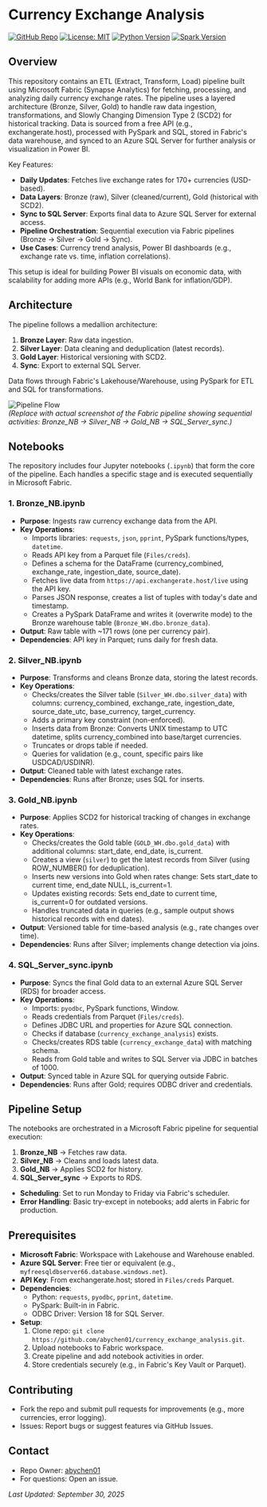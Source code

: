 # Currency Exchange Analysis 

[![GitHub Repo](https://img.shields.io/badge/GitHub-Repo-blue?logo=github)](https://github.com/abychen01/currency_exchange_analysis)
[![License: MIT](https://img.shields.io/badge/License-MIT-yellow.svg)](https://opensource.org/licenses/MIT)
[![Python Version](https://img.shields.io/badge/Python-3.8%2B-blue)](https://www.python.org/downloads/)
[![Spark Version](https://img.shields.io/badge/Spark-3.x-orange)](https://spark.apache.org/)

## Overview
This repository contains an ETL (Extract, Transform, Load) pipeline built using Microsoft Fabric (Synapse Analytics) for fetching, processing, and analyzing daily currency exchange rates. The pipeline uses a layered architecture (Bronze, Silver, Gold) to handle raw data ingestion, transformations, and Slowly Changing Dimension Type 2 (SCD2) for historical tracking. Data is sourced from a free API (e.g., exchangerate.host), processed with PySpark and SQL, stored in Fabric's data warehouse, and synced to an Azure SQL Server for further analysis or visualization in Power BI.

Key Features:
- **Daily Updates**: Fetches live exchange rates for 170+ currencies (USD-based).
- **Data Layers**: Bronze (raw), Silver (cleaned/current), Gold (historical with SCD2).
- **Sync to SQL Server**: Exports final data to Azure SQL Server for external access.
- **Pipeline Orchestration**: Sequential execution via Fabric pipelines (Bronze → Silver → Gold → Sync).
- **Use Cases**: Currency trend analysis, Power BI dashboards (e.g., exchange rate vs. time, inflation correlations).

This setup is ideal for building Power BI visuals on economic data, with scalability for adding more APIs (e.g., World Bank for inflation/GDP).

## Architecture
The pipeline follows a medallion architecture:
1. **Bronze Layer**: Raw data ingestion.
2. **Silver Layer**: Data cleaning and deduplication (latest records).
3. **Gold Layer**: Historical versioning with SCD2.
4. **Sync**: Export to external SQL Server.

Data flows through Fabric's Lakehouse/Warehouse, using PySpark for ETL and SQL for transformations.

![Pipeline Flow](https://via.placeholder.com/800x200?text=Pipeline+Screenshot+Placeholder)  
*(Replace with actual screenshot of the Fabric pipeline showing sequential activities: Bronze_NB → Silver_NB → Gold_NB → SQL_Server_sync.)*

## Notebooks
The repository includes four Jupyter notebooks (`.ipynb`) that form the core of the pipeline. Each handles a specific stage and is executed sequentially in Microsoft Fabric.

### 1. Bronze_NB.ipynb
- **Purpose**: Ingests raw currency exchange data from the API.
- **Key Operations**:
  - Imports libraries: `requests`, `json`, `pprint`, PySpark functions/types, `datetime`.
  - Reads API key from a Parquet file (`Files/creds`).
  - Defines a schema for the DataFrame (currency_combined, exchange_rate, ingestion_date, source_date).
  - Fetches live data from `https://api.exchangerate.host/live` using the API key.
  - Parses JSON response, creates a list of tuples with today's date and timestamp.
  - Creates a PySpark DataFrame and writes it (overwrite mode) to the Bronze warehouse table (`Bronze_WH.dbo.bronze_data`).
- **Output**: Raw table with ~171 rows (one per currency pair).
- **Dependencies**: API key in Parquet; runs daily for fresh data.

### 2. Silver_NB.ipynb
- **Purpose**: Transforms and cleans Bronze data, storing the latest records.
- **Key Operations**:
  - Checks/creates the Silver table (`Silver_WH.dbo.silver_data`) with columns: currency_combined, exchange_rate, ingestion_date, source_date_utc, base_currency, target_currency.
  - Adds a primary key constraint (non-enforced).
  - Inserts data from Bronze: Converts UNIX timestamp to UTC datetime, splits currency_combined into base/target currencies.
  - Truncates or drops table if needed.
  - Queries for validation (e.g., count, specific pairs like USDCAD/USDINR).
- **Output**: Cleaned table with latest exchange rates.
- **Dependencies**: Runs after Bronze; uses SQL for inserts.

### 3. Gold_NB.ipynb
- **Purpose**: Applies SCD2 for historical tracking of changes in exchange rates.
- **Key Operations**:
  - Checks/creates the Gold table (`GOLD_WH.dbo.gold_data`) with additional columns: start_date, end_date, is_current.
  - Creates a view (`silver`) to get the latest records from Silver (using ROW_NUMBER() for deduplication).
  - Inserts new versions into Gold when rates change: Sets start_date to current time, end_date NULL, is_current=1.
  - Updates existing records: Sets end_date to current time, is_current=0 for outdated versions.
  - Handles truncated data in queries (e.g., sample output shows historical records with end dates).
- **Output**: Versioned table for time-based analysis (e.g., rate changes over time).
- **Dependencies**: Runs after Silver; implements change detection via joins.

### 4. SQL_Server_sync.ipynb
- **Purpose**: Syncs the final Gold data to an external Azure SQL Server (RDS) for broader access.
- **Key Operations**:
  - Imports: `pyodbc`, PySpark functions, Window.
  - Reads credentials from Parquet (`Files/creds`).
  - Defines JDBC URL and properties for Azure SQL connection.
  - Checks if database (`currency_exchange_analysis`) exists.
  - Checks/creates RDS table (`currency_exchange_data`) with matching schema.
  - Reads from Gold table and writes to SQL Server via JDBC in batches of 1000.
- **Output**: Synced table in Azure SQL for querying outside Fabric.
- **Dependencies**: Runs after Gold; requires ODBC driver and credentials.

## Pipeline Setup
The notebooks are orchestrated in a Microsoft Fabric pipeline for sequential execution:
1. **Bronze_NB** → Fetches raw data.
2. **Silver_NB** → Cleans and loads latest data.
3. **Gold_NB** → Applies SCD2 for history.
4. **SQL_Server_sync** → Exports to RDS.

- **Scheduling**: Set to run Monday to Friday via Fabric's scheduler.
- **Error Handling**: Basic try-except in notebooks; add alerts in Fabric for production.


## Prerequisites
- **Microsoft Fabric**: Workspace with Lakehouse and Warehouse enabled.
- **Azure SQL Server**: Free tier or equivalent (e.g., `myfreesqldbserver66.database.windows.net`).
- **API Key**: From exchangerate.host; stored in `Files/creds` Parquet.
- **Dependencies**:
  - Python: `requests`, `pyodbc`, `pprint`, `datetime`.
  - PySpark: Built-in in Fabric.
  - ODBC Driver: Version 18 for SQL Server.
- **Setup**:
  1. Clone repo: `git clone https://github.com/abychen01/currency_exchange_analysis.git`.
  2. Upload notebooks to Fabric workspace.
  3. Create pipeline and add notebook activities in order.
  4. Store credentials securely (e.g., in Fabric's Key Vault or Parquet).


## Contributing
- Fork the repo and submit pull requests for improvements (e.g., more currencies, error logging).
- Issues: Report bugs or suggest features via GitHub Issues.


## Contact
- Repo Owner: [abychen01](https://github.com/abychen01)
- For questions: Open an issue.

*Last Updated: September 30, 2025*
